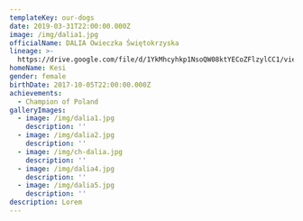 ```yaml
---
templateKey: our-dogs
date: 2019-03-31T22:00:00.000Z
image: /img/dalia1.jpg
officialName: DALIA Owieczka Świętokrzyska
lineage: >-
  https://drive.google.com/file/d/1YkMhcyhkp1NsoQW08ktYECoZFlzylCC1/view?usp=sharing
homeName: Kesi
gender: female
birthDate: 2017-10-05T22:00:00.000Z
achievements:
  - Champion of Poland
galleryImages:
  - image: /img/dalia1.jpg
    description: ''
  - image: /img/dalia2.jpg
    description: ''
  - image: /img/ch-dalia.jpg
    description: ''
  - image: /img/dalia4.jpg
    description: ''
  - image: /img/dalia5.jpg
    description: ''
description: Lorem
---
```


